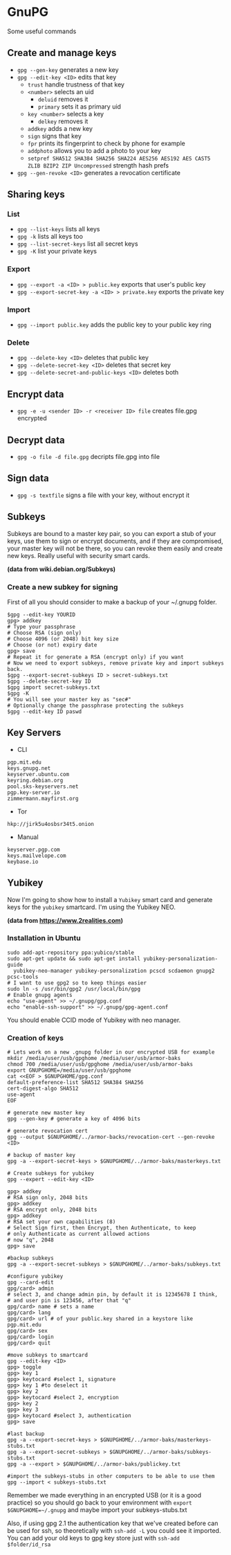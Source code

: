 # GnuPG

Some useful commands

## Create and manage keys

* `gpg --gen-key` generates a new key
* `gpg --edit-key <ID>` edits that key
  * `trust` handle trustness of that key
  * `<number>` selects an uid
    * `deluid` removes it
    * `primary` sets it as primary uid
  * `key <number>` selects a key
    * `delkey` removes it
  * `addkey` adds a new key
  * `sign` signs that key
  * `fpr` prints its fingerprint to check by phone for example
  * `addphoto` allows you to add a photo to your key
  * `setpref SHA512 SHA384 SHA256 SHA224 AES256 AES192 AES CAST5 ZLIB BZIP2 ZIP Uncompressed` strength hash prefs
* `gpg --gen-revoke <ID>` generates a revocation certificate

## Sharing keys

### List
* `gpg --list-keys` lists all keys
* `gpg -k` lists all keys too
* `gpg --list-secret-keys` list all secret keys
* `gpg -K` list your private keys

### Export
* `gpg --export -a <ID> > public.key` exports that user's public key
* `gpg --export-secret-key -a <ID> > private.key` exports the private key

### Import
* `gpg --import public.key` adds the public key to your public key ring

### Delete
* `gpg --delete-key <ID>` deletes that public key
* `gpg --delete-secret-key <ID>` deletes that secret key
* `gpg --delete-secret-and-public-keys <ID>` deletes both

## Encrypt data
* `gpg -e -u <sender ID> -r <receiver ID> file` creates file.gpg encrypted

## Decrypt data
* `gpg -o file -d file.gpg` decripts file.gpg into file

## Sign data
* `gpg -s textfile` signs a file with your key, without encrypt it

## Subkeys

Subkeys are bound to a master key pair, so you can export a stub of your
keys, use them to sign or encrypt documents, and if they are compromised, your
master key will not be there, so you can revoke them easily and create new 
keys. Really useful with security smart cards.

**(data from wiki.debian.org/Subkeys)**
### Create a new subkey for signing

First of all you should consider to make a backup of your ~/.gnupg folder.

  ```
  $gpg --edit-key YOURID
  gpg> addkey
  # Type your passphrase
  # Choose RSA (sign only)
  # Choose 4096 (or 2048) bit key size
  # Choose (or not) expiry date
  gpg> save
  # Repeat it for generate a RSA (encrypt only) if you want
  # Now we need to export subkeys, remove private key and import subkeys back.
  $gpg --export-secret-subkeys ID > secret-subkeys.txt
  $gpg --delete-secret-key ID
  $gpg import secret-subkeys.txt
  $gpg -K
  # You will see your master key as "sec#"
  # Optionally change the passphrase protecting the subkeys
  $gpg --edit-key ID paswd
  ```

## Key Servers

* CLI

```
pgp.mit.edu
keys.gnupg.net
keyserver.ubuntu.com
keyring.debian.org
pool.sks-keyservers.net
pgp.key-server.io
zimmermann.mayfirst.org
```

* Tor

```
hkp://jirk5u4osbsr34t5.onion
```

* Manual

```
keyserver.pgp.com
keys.mailvelope.com
keybase.io
```

## Yubikey

Now I'm going to show how to install a `Yubikey` smart card  and generate keys
for the `yubikey` smartcard. I'm using the Yubikey NEO.

**(data from https://www.2realities.com)**
### Installation in Ubuntu
```
sudo add-apt-repository ppa:yubico/stable
sudo apt-get update && sudo apt-get install yubikey-personalization-guide
  yubikey-neo-manager yubikey-personalization pcscd scdaemon gnupg2 pcsc-tools
# I want to use gpg2 so to keep things easier
sudo ln -s /usr/bin/gpg2 /usr/local/bin/gpg
# Enable gnupg agents
echo "use-agent" >> ~/.gnupg/gpg.conf
echo "enable-ssh-support" >> ~/.gnupg/gpg-agent.conf
```
You should enable CCID mode of Yubikey with neo manager.

### Creation of keys
```
# Lets work on a new .gnupg folder in our encrypted USB for example
mkdir /media/user/usb/gpghome /media/user/usb/armor-baks
chmod 700 /media/user/usb/gpghome /media/user/usb/armor-baks
export GNUPGHOME=/media/user/usb/gpghome
cat <<EOF > $GNUPGHOME/gpg.conf
default-preference-list SHA512 SHA384 SHA256
cert-digest-algo SHA512
use-agent
EOF

# generate new master key
gpg --gen-key # generate a key of 4096 bits

# generate revocation cert
gpg --output $GNUPGHOME/../armor-backs/revocation-cert --gen-revoke <ID>

# backup of master key
gpg -a --export-secret-keys > $GNUPGHOME/../armor-baks/masterkeys.txt

# Create subkeys for yubikey
gpg --expert --edit-key <ID>

gpg> addkey
# RSA sign only, 2048 bits
gpg> addkey
# RSA encrypt only, 2048 bits
gpg> addkey
# RSA set your own capabilities (8)
# Select Sign first, then Encrypt, then Authenticate, to keep
# only Authenticate as current allowed actions
# now "q", 2048
gpg> save

#backup subkeys
gpg -a --export-secret-subkeys > $GNUPGHOME/../armor-baks/subkeys.txt

#configure yubikey
gpg --card-edit
gpg/card> admin
# select 3, and change admin pin, by default it is 12345678 I think,
# and user pin is 123456, after that "q"
gpg/card> name # sets a name
gpg/card> lang
gpg/card> url # of your public.key shared in a keystore like pgp.mit.edu
gpg/card> sex
gpg/card> login
gpg/card> quit

#move subkeys to smartcard
gpg --edit-key <ID>
gpg> toggle
gpg> key 1
gpg> keytocard #select 1, signature
gpg> key 1 #to deselect it
gpg> key 2
gpg> keytocard #select 2, encryption
gpg> key 2
gpg> key 3
gpg> keytocard #select 3, authentication
gpg> save

#last backup
gpg -a --export-secret-keys > $GNUPGHOME/../armor-baks/masterkeys-stubs.txt
gpg -a --export-secret-subkeys > $GNUPGHOME/../armor-baks/subkeys-stubs.txt
gpg -a --export > $GNUPGHOME/../armor-baks/publickey.txt

#import the subkeys-stubs in other computers to be able to use them
gpg --import < subkeys-stubs.txt
```

Remember we made everything in an encrypted USB (or it is a good practice) so
you should go back to your environment with `export $GNUPGHOME=~/.gnupg` and
maybe import your subkeys-stubs.txt

Also, if using gpg 2.1 the authentication key that we've created before can
be used for ssh, so theoretically with `ssh-add -L` you could see it imported.
You can add your old keys to gpg key store just with `ssh-add $folder/id_rsa`

